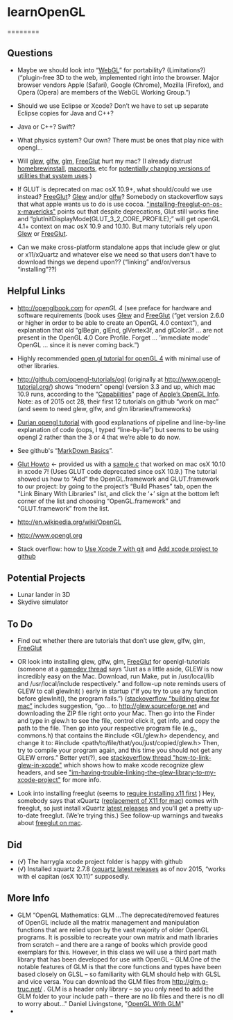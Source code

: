 # learnOpenGL
========

Questions
--------
* Maybe we should look into “[WebGL](http://www.khronos.org/webgl/)” for portability? (Limitations?) (“plugin-free 3D to the web, implemented right into the browser. Major browser vendors Apple (Safari), Google (Chrome), Mozilla (Firefox), and Opera (Opera) are members of the WebGL Working Group.”)

* Should we use Eclipse or Xcode? Don’t we have to set up separate Eclipse copies for Java and C++?

* Java or C++? Swift?

* What physics system? Our own? There must be ones that play nice with opengl...

* Will [glew](http://glew.sourceforge.net), [glfw](http://www.glfw.org/), [glm](http://glm.g-truc.net/), [FreeGlut](http://freeglut.sourceforge.net) hurt my mac? (I already distrust [homebrew](http://brew.sh)[install](http://stackoverflow.com/questions/20381128/how-to-install-homebrew-on-mac-osx), [macports](http://www.macports.org/), etc for [potentially changing versions of utilities that system uses](http://discussions.apple.com/thread/4337315?start=0&tstart=0).)

* If GLUT is deprecated on mac osX 10.9+, what should/could we use instead? [FreeGlut](http://freeglut.sourceforge.net)? [Glew](http://glew.sourceforge.net) and/or [glfw](http://www.glfw.org/)? Somebody on stackoverflow says that what apple wants us to do is use cocoa.  ["installing-freeglut-on-os-x-mavericks"](http://stackoverflow.com/questions/19648087/installing-freeglut-on-os-x-mavericks) points out that despite deprecations, Glut still works fine and “glutInitDisplayMode(GLUT_3_2_CORE_PROFILE);” will get openGL 4.1+ context on mac osX 10.9 and 10.10. But many tutorials rely upon [Glew](http://glew.sourceforge.net) or [FreeGlut](http://freeglut.sourceforge.net).

* Can we make cross-platform standalone apps that include glew or glut or x11/xQuartz and whatever else we need so that users don't have to download things we depend upon?? (“linking” and/or/versus “installing”??)

Helpful Links
------------
* http://openglbook.com for *openGL 4* (see preface for hardware and software requirements (book uses [Glew](http://glew.sourceforge.net) and [FreeGlut](http://freeglut.sourceforge.net) (“get version 2.6.0 or higher in order to be able to create an OpenGL 4.0 context”), and explanation that old “glBegin, glEnd, glVertex3f, and glColor3f ... are not present in the OpenGL 4.0 Core Profile. Forget ... ’immediate mode’ OpenGL ... since it is never coming back.”)

* Highly recommended [open.gl tutorial for openGL 4](http://open.gl) with minimal use of other libraries.

* http://github.com/opengl-tutorials/ogl (originally at http://www.opengl-tutorial.org/) shows “modern” opengl (version 3.3 and up, which mac 10.9 runs, according to the “[Capabilities](http://developer.apple.com/opengl/capabilities/index.html)” page of [Apple’s OpenGL Info](http://developer.apple.com/library/mac/documentation/GraphicsImaging/Conceptual/OpenGL-MacProgGuide/opengl_intro/opengl_intro.html). Note: as of 2015 oct 28, their first 12 tutorials on github “work on mac” (and seem to need glew, glfw, and glm libraries/frameworks)

* [Durian opengl tutorial](http://duriansoftware.com/joe/An-intro-to-modern-OpenGL.-Table-of-Contents.html) with good explanations of pipeline and line-by-line explanation of code (oops, I typed “line-by-lie”) but seems to be using opengl 2 rather than the 3 or 4 that we’re able to do now.
 
* See github's “[MarkDown Basics](http://help.github.com/articles/markdown-basics/)”.

* [Glut Howto](http://web.eecs.umich.edu/~sugih/courses/eecs487/glut-howto/) <- provided us with a [sample.c](http://web.eecs.umich.edu/%7Esugih/courses/eecs487/glut-howto/sample.c) that worked on mac osX 10.10 in xcode 7! (Uses GLUT code deprecated since osX 10.9.) The tutorial showed us how to “Add” the OpenGL.framework and GLUT.framework to our project: by going to the project’s “Build Phases” tab, open the "Link Binary With Libraries" list, and click the ‘+’ sign at the bottom left corner of the list and choosing “OpenGL.framework” and “GLUT.framework” from the list.

* http://en.wikipedia.org/wiki/OpenGL

* http://www.opengl.org

* Stack overflow: how to [Use Xcode 7 with git](http://stackoverflow.com/questions/5383609/using-git-with-an-existing-xcode-project/32498035) and [Add xcode project to github](http://stackoverflow.com/questions/12698482/add-xcode-project-to-github-repo) 
 


Potential Projects
-----------------
* Lunar lander in 3D 
* Skydive simulator


To Do
---------
* Find out whether there are tutorials that don’t use glew, glfw, glm, [FreeGlut](http://freeglut.sourceforge.net)

* OR look into installing glew, glfw, glm, [FreeGlut](http://freeglut.sourceforge.net) for openlgl-tutorials (someone at a [gamedev thread](http://www.gamedev.net/topic/561579-is-glew-necessary-to-use-shaders-solved-not-necessary/) says “Just as a little aside, GLEW is now incredibly easy on the Mac. Download, run Make, put in /usr/local/lib and /usr/local/include respectively.” and follow-up note reminds users of GLEW to call glewInit( ) early in startup (“If you try to use any function before glewInit(), the program fails.”) ([stackoverflow “building glew for mac”](http://stackoverflow.com/questions/12229714/building-glew-for-mac-osx) includes suggestion, “go... to http://glew.sourceforge.net and downloading the ZIP file right onto your Mac. Then go into the Finder and type in glew.h to see the file, control click it, get info, and copy the path to the file. Then go into your respective program file (e.g., commons.h) that contains the #include <GL/glew.h> dependency, and change it to: #include <path/to/file/that/you/just/copied/glew.h>   Then, try to compile your program again, and this time you should not get any GLEW errors.” Better yet(?), see [stackoverflow thread "how-to-link-glew-in-xcode"](http://stackoverflow.com/questions/17600917/how-to-link-glew-in-xcode) which shows how to make xcode recognize glew headers, and see ["im-having-trouble-linking-the-glew-library-to-my-xcode-project"](http://stackoverflow.com/questions/3072293/im-having-trouble-linking-the-glew-library-to-my-xcode-project) for more info.

* Look into installing freeglut (seems to [require installing x11 first](http://sourceforge.net/p/freeglut/bugs/215/) ) Hey, somebody says that xQuartz ([replacement of X11 for mac](http://support.apple.com/en-us/HT201341)) comes with freeglut, so just install xQuartz [latest releases](http://xquartz.macosforge.org/trac/wiki/Releases) and you’ll get a pretty up-to-date freeglut. (We’re trying this.) See follow-up warnings and tweaks about [freeglut on mac](http://stackoverflow.com/questions/9149133/is-it-possible-to-build-freeglut-on-mac-os-x).

Did
----------
* (√) The harrygla xcode project folder is happy with github
* (√) Installed xquartz 2.7.8 ([xquartz latest releases](http://xquartz.macosforge.org/trac/wiki/Releases) as of nov 2015, “works with el capitan (osX 10.11)” supposedly.


More Info
----------
* GLM “OpenGL Mathematics: GLM ...The deprecated/removed features of OpenGL include all the matrix management and manipulation functions that are relied upon by the vast majority of older OpenGL programs. It is possible to recreate your own matrix and math libraries from scratch – and there are a range of books which provide good exemplars for this. However, in this class we will use a third part math library that has been developed for use with OpenGL – GLM.One of the notable features of GLM is that the core functions and types have been based closely on GLSL – so familiarity with GLM should help with GLSL and vice versa. You can download the GLM files from http://glm.g-truc.net/ . GLM is a header only library – so you only need to add the GLM folder to your include path – there are no lib files and there is no dll to worry about..." Daniel Livingstone, "[OpenGL With GLM](http://www.scribd.com/doc/71980668/OpenGL-With-GLM#scribd)"
* 
